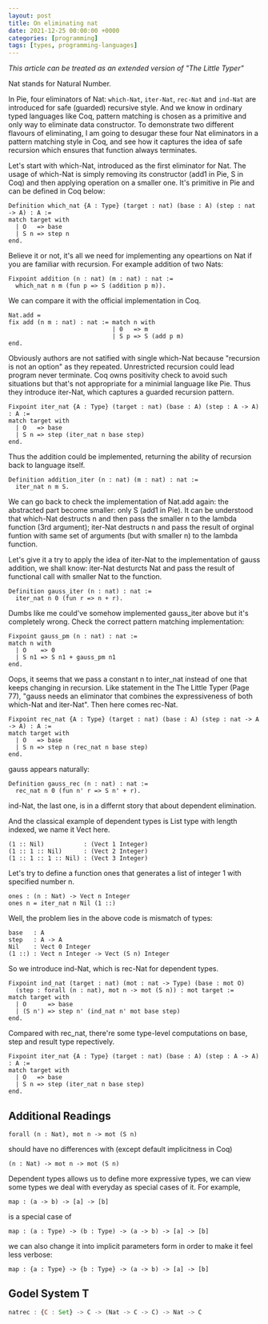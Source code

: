 ```yaml
---
layout: post
title: On eliminating nat
date: 2021-12-25 00:00:00 +0000
categories: [programming]
tags: [types, programming-languages]
---
```



*This article can be treated as an extended version of  "The Little Typer"*

Nat stands for Natural Number.

In Pie, four eliminators of Nat: `which-Nat`, `iter-Nat`, `rec-Nat` and `ind-Nat` are introduced for safe (guarded) recursive style. And we know in ordinary typed languages like Coq, pattern matching is chosen as a primitive and only way to eliminate data constructor. To demonstrate two different flavours of eliminating, I am going to desugar these four Nat eliminators in a pattern matching style in Coq, and see how it captures the idea of safe recursion which ensures that function always terminates.


Let's start with which-Nat, introduced as the first eliminator for Nat. The usage of which-Nat is simply removing its constructor (add1 in Pie, S in Coq) and then applying operation on a smaller one. It's primitive in Pie and can be defined in Coq below:

```
Definition which_nat {A : Type} (target : nat) (base : A) (step : nat -> A) : A :=
match target with
  | O   => base
  | S n => step n
end.
```

Believe it or not, it's all we need for implementing any opeartions on Nat if you are familiar with recursion. For example addition of two Nats:

```
Fixpoint addition (n : nat) (m : nat) : nat :=
  which_nat n m (fun p => S (addition p m)).
```

We can compare it with the official implementation in Coq.

```
Nat.add =
fix add (n m : nat) : nat := match n with
                             | 0   => m
                             | S p => S (add p m)
end.
```

Obviously authors are not satified with single which-Nat because "recursion is not an option" as they repeated. Unrestricted recursion could lead program never terminate. Coq owns positivity check to avoid such situations but that's not appropriate for a minimial language like Pie. Thus they introduce iter-Nat, which captures a guarded recursion pattern.

```
Fixpoint iter_nat {A : Type} (target : nat) (base : A) (step : A -> A) : A :=
match target with
  | O   => base
  | S n => step (iter_nat n base step)
end.
```

Thus the addition could be implemented, returning the ability of recursion back to language itself.

```
Definition addition_iter (n : nat) (m : nat) : nat :=
  iter_nat n m S.
```

We can go back to check the implementation of Nat.add again: the abstracted part become smaller: only S (add1 in Pie). It can be understood that which-Nat destructs n and then pass the smaller n to the lambda function (3rd argument); iter-Nat destructs n and pass the result of orginal funtion with same set of arguments (but with smaller n) to the lambda function.

Let's give it a try to apply the idea of iter-Nat to the implementation of gauss addition, we shall know: iter-Nat desturcts Nat and pass the result of functional call with smaller Nat to the function.

```
Definition gauss_iter (n : nat) : nat :=
  iter_nat n 0 (fun r => n + r).
```

Dumbs like me could've somehow implemented gauss_iter above but it's completely wrong. Check the correct pattern matching implementation:

```
Fixpoint gauss_pm (n : nat) : nat :=
match n with
  | O    => 0
  | S n1 => S n1 + gauss_pm n1
end.
```

Oops, it seems that we pass a constant n to inter_nat instead of one that keeps changing in recursion. Like statement in the The Little Typer (Page 77), "gauss needs an eliminator that combines the expressiveness of both which-Nat and iter-Nat". Then here comes rec-Nat.

```
Fixpoint rec_nat {A : Type} (target : nat) (base : A) (step : nat -> A -> A) : A :=
match target with
  | O   => base
  | S n => step n (rec_nat n base step)
end.
```

gauss appears naturally:

```
Definition gauss_rec (n : nat) : nat :=
  rec_nat n 0 (fun n' r => S n' + r).
```

ind-Nat, the last one, is in a differnt story that about dependent elimination.

And the classical example of dependent types is List type with length indexed, we name it Vect here.

```
(1 :: Nil)           : (Vect 1 Integer)
(1 :: 1 :: Nil)      : (Vect 2 Integer)
(1 :: 1 :: 1 :: Nil) : (Vect 3 Integer)
```

Let's try to define a function ones that generates a list of integer 1 with specified number n.

```
ones : (n : Nat) -> Vect n Integer
ones n = iter_nat n Nil (1 ::)
```

Well, the problem lies in the above code is mismatch of types:

```
base   : A
step   : A -> A
Nil    : Vect 0 Integer
(1 ::) : Vect n Integer -> Vect (S n) Integer
```

So we introduce ind-Nat, which is rec-Nat for dependent types.

```
Fixpoint ind_nat (target : nat) (mot : nat -> Type) (base : mot O)
  (step : forall (n : nat), mot n -> mot (S n)) : mot target :=
match target with
  | O      => base
  | (S n') => step n' (ind_nat n' mot base step)
end.
```

Compared with rec_nat, there're some type-level computations on base, step and result type repectively.

```
Fixpoint iter_nat {A : Type} (target : nat) (base : A) (step : A -> A) : A :=
match target with
  | O   => base
  | S n => step (iter_nat n base step)
end.
```

## Additional Readings

```
forall (n : Nat), mot n -> mot (S n)
```

should have no differences with (except default implicitness in Coq)

```
(n : Nat) -> mot n -> mot (S n)
```

Dependent types allows us to define more expressive types, we can view some types we deal with everyday as special cases of it. For example,

```
map : (a -> b) -> [a] -> [b]
```

is a special case of

```
map : (a : Type) -> (b : Type) -> (a -> b) -> [a] -> [b]
```

we can also change it into implicit parameters form in order to make it feel less verbose:

```
map : {a : Type} -> {b : Type} -> (a -> b) -> [a] -> [b]
```

## Godel System T

```jsx
natrec : {C : Set} -> C -> (Nat -> C -> C) -> Nat -> C
```
